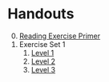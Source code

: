 # Handouts

0. [Reading Exercise Primer](0.ReadingExercisePrimer.md)
1. Exercise Set 1
    1. [Level 1](1.RES-1-Level-1.md)
    1. [Level 2](1.RES-1-Level-2.md)
    1. [Level 3](1.RES-1-Level-3.md)
